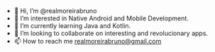 - 👋 Hi, I’m @realmoreirabruno
- 👀 I’m interested in Native Android and Mobile Development.
- 🌱 I’m currently learning Java and Kotlin.
- 💞️ I’m looking to collaborate on interesting and revolucionary apps.
- 📫 How to reach me realmoreirabruno@gmail.com

<!---
realmoreirabruno/realmoreirabruno is a ✨ special ✨ repository because its `README.md` (this file) appears on your GitHub profile.
You can click the Preview link to take a look at your changes.
--->
